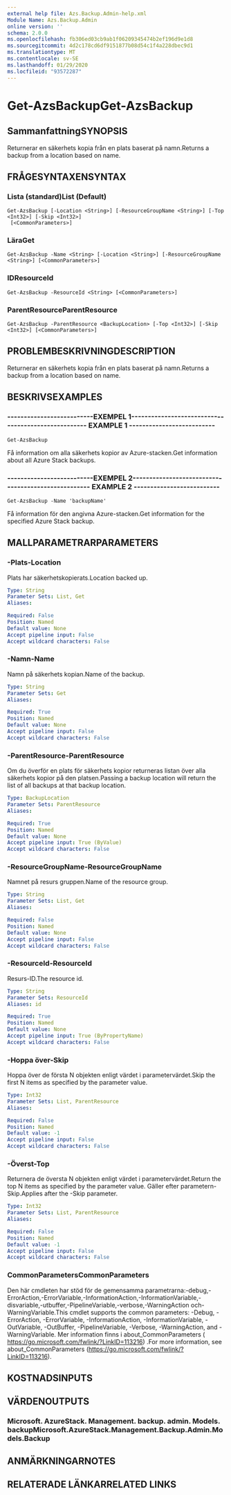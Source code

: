 ```yaml
---
external help file: Azs.Backup.Admin-help.xml
Module Name: Azs.Backup.Admin
online version: ''
schema: 2.0.0
ms.openlocfilehash: fb306ed03cb9ab1f06209345474b2ef196d9e1d8
ms.sourcegitcommit: 4d2c178cd6df9151877b08d54c1f4a228dbec9d1
ms.translationtype: MT
ms.contentlocale: sv-SE
ms.lasthandoff: 01/29/2020
ms.locfileid: "93572287"
---
```

# <span data-ttu-id="45fa6-101">Get-AzsBackup</span><span class="sxs-lookup"><span data-stu-id="45fa6-101">Get-AzsBackup</span></span>

## <span data-ttu-id="45fa6-102">Sammanfattning</span><span class="sxs-lookup"><span data-stu-id="45fa6-102">SYNOPSIS</span></span>
<span data-ttu-id="45fa6-103">Returnerar en säkerhets kopia från en plats baserat på namn.</span><span class="sxs-lookup"><span data-stu-id="45fa6-103">Returns a backup from a location based on name.</span></span>

## <span data-ttu-id="45fa6-104">FRÅGESYNTAXEN</span><span class="sxs-lookup"><span data-stu-id="45fa6-104">SYNTAX</span></span>

### <span data-ttu-id="45fa6-105">Lista (standard)</span><span class="sxs-lookup"><span data-stu-id="45fa6-105">List (Default)</span></span>
```
Get-AzsBackup [-Location <String>] [-ResourceGroupName <String>] [-Top <Int32>] [-Skip <Int32>]
 [<CommonParameters>]
```

### <span data-ttu-id="45fa6-106">Lära</span><span class="sxs-lookup"><span data-stu-id="45fa6-106">Get</span></span>
```
Get-AzsBackup -Name <String> [-Location <String>] [-ResourceGroupName <String>] [<CommonParameters>]
```

### <span data-ttu-id="45fa6-107">ID</span><span class="sxs-lookup"><span data-stu-id="45fa6-107">ResourceId</span></span>
```
Get-AzsBackup -ResourceId <String> [<CommonParameters>]
```

### <span data-ttu-id="45fa6-108">ParentResource</span><span class="sxs-lookup"><span data-stu-id="45fa6-108">ParentResource</span></span>
```
Get-AzsBackup -ParentResource <BackupLocation> [-Top <Int32>] [-Skip <Int32>] [<CommonParameters>]
```

## <span data-ttu-id="45fa6-109">PROBLEMBESKRIVNING</span><span class="sxs-lookup"><span data-stu-id="45fa6-109">DESCRIPTION</span></span>
<span data-ttu-id="45fa6-110">Returnerar en säkerhets kopia från en plats baserat på namn.</span><span class="sxs-lookup"><span data-stu-id="45fa6-110">Returns a backup from a location based on name.</span></span>

## <span data-ttu-id="45fa6-111">BESKRIVS</span><span class="sxs-lookup"><span data-stu-id="45fa6-111">EXAMPLES</span></span>

### <span data-ttu-id="45fa6-112">--------------------------EXEMPEL 1--------------------------</span><span class="sxs-lookup"><span data-stu-id="45fa6-112">-------------------------- EXAMPLE 1 --------------------------</span></span>
```
Get-AzsBackup
```

<span data-ttu-id="45fa6-113">Få information om alla säkerhets kopior av Azure-stacken.</span><span class="sxs-lookup"><span data-stu-id="45fa6-113">Get information about all Azure Stack backups.</span></span>

### <span data-ttu-id="45fa6-114">--------------------------EXEMPEL 2--------------------------</span><span class="sxs-lookup"><span data-stu-id="45fa6-114">-------------------------- EXAMPLE 2 --------------------------</span></span>
```
Get-AzsBackup -Name 'backupName'
```

<span data-ttu-id="45fa6-115">Få information för den angivna Azure-stacken.</span><span class="sxs-lookup"><span data-stu-id="45fa6-115">Get information for the specified Azure Stack backup.</span></span>

## <span data-ttu-id="45fa6-116">MALLPARAMETRAR</span><span class="sxs-lookup"><span data-stu-id="45fa6-116">PARAMETERS</span></span>

### <span data-ttu-id="45fa6-117">-Plats</span><span class="sxs-lookup"><span data-stu-id="45fa6-117">-Location</span></span>
<span data-ttu-id="45fa6-118">Plats har säkerhetskopierats.</span><span class="sxs-lookup"><span data-stu-id="45fa6-118">Location backed up.</span></span>

```yaml
Type: String
Parameter Sets: List, Get
Aliases: 

Required: False
Position: Named
Default value: None
Accept pipeline input: False
Accept wildcard characters: False
```

### <span data-ttu-id="45fa6-119">-Namn</span><span class="sxs-lookup"><span data-stu-id="45fa6-119">-Name</span></span>
<span data-ttu-id="45fa6-120">Namn på säkerhets kopian.</span><span class="sxs-lookup"><span data-stu-id="45fa6-120">Name of the backup.</span></span>

```yaml
Type: String
Parameter Sets: Get
Aliases: 

Required: True
Position: Named
Default value: None
Accept pipeline input: False
Accept wildcard characters: False
```

### <span data-ttu-id="45fa6-121">-ParentResource</span><span class="sxs-lookup"><span data-stu-id="45fa6-121">-ParentResource</span></span>
<span data-ttu-id="45fa6-122">Om du överför en plats för säkerhets kopior returneras listan över alla säkerhets kopior på den platsen.</span><span class="sxs-lookup"><span data-stu-id="45fa6-122">Passing a backup location will return the list of all backups at that backup location.</span></span>

```yaml
Type: BackupLocation
Parameter Sets: ParentResource
Aliases: 

Required: True
Position: Named
Default value: None
Accept pipeline input: True (ByValue)
Accept wildcard characters: False
```

### <span data-ttu-id="45fa6-123">-ResourceGroupName</span><span class="sxs-lookup"><span data-stu-id="45fa6-123">-ResourceGroupName</span></span>
<span data-ttu-id="45fa6-124">Namnet på resurs gruppen.</span><span class="sxs-lookup"><span data-stu-id="45fa6-124">Name of the resource group.</span></span>

```yaml
Type: String
Parameter Sets: List, Get
Aliases: 

Required: False
Position: Named
Default value: None
Accept pipeline input: False
Accept wildcard characters: False
```

### <span data-ttu-id="45fa6-125">-ResourceId</span><span class="sxs-lookup"><span data-stu-id="45fa6-125">-ResourceId</span></span>
<span data-ttu-id="45fa6-126">Resurs-ID.</span><span class="sxs-lookup"><span data-stu-id="45fa6-126">The resource id.</span></span>

```yaml
Type: String
Parameter Sets: ResourceId
Aliases: id

Required: True
Position: Named
Default value: None
Accept pipeline input: True (ByPropertyName)
Accept wildcard characters: False
```

### <span data-ttu-id="45fa6-127">-Hoppa över</span><span class="sxs-lookup"><span data-stu-id="45fa6-127">-Skip</span></span>
<span data-ttu-id="45fa6-128">Hoppa över de första N objekten enligt värdet i parametervärdet.</span><span class="sxs-lookup"><span data-stu-id="45fa6-128">Skip the first N items as specified by the parameter value.</span></span>

```yaml
Type: Int32
Parameter Sets: List, ParentResource
Aliases: 

Required: False
Position: Named
Default value: -1
Accept pipeline input: False
Accept wildcard characters: False
```

### <span data-ttu-id="45fa6-129">-Överst</span><span class="sxs-lookup"><span data-stu-id="45fa6-129">-Top</span></span>
<span data-ttu-id="45fa6-130">Returnera de översta N objekten enligt värdet i parametervärdet.</span><span class="sxs-lookup"><span data-stu-id="45fa6-130">Return the top N items as specified by the parameter value.</span></span>
<span data-ttu-id="45fa6-131">Gäller efter parametern-Skip.</span><span class="sxs-lookup"><span data-stu-id="45fa6-131">Applies after the -Skip parameter.</span></span>

```yaml
Type: Int32
Parameter Sets: List, ParentResource
Aliases: 

Required: False
Position: Named
Default value: -1
Accept pipeline input: False
Accept wildcard characters: False
```

### <span data-ttu-id="45fa6-132">CommonParameters</span><span class="sxs-lookup"><span data-stu-id="45fa6-132">CommonParameters</span></span>
<span data-ttu-id="45fa6-133">Den här cmdleten har stöd för de gemensamma parametrarna:-debug,-ErrorAction,-ErrorVariable,-InformationAction,-InformationVariable,-disvariable,-utbuffer,-PipelineVariable,-verbose,-WarningAction och-WarningVariable.</span><span class="sxs-lookup"><span data-stu-id="45fa6-133">This cmdlet supports the common parameters: -Debug, -ErrorAction, -ErrorVariable, -InformationAction, -InformationVariable, -OutVariable, -OutBuffer, -PipelineVariable, -Verbose, -WarningAction, and -WarningVariable.</span></span> <span data-ttu-id="45fa6-134">Mer information finns i about_CommonParameters ( https://go.microsoft.com/fwlink/?LinkID=113216) .</span><span class="sxs-lookup"><span data-stu-id="45fa6-134">For more information, see about_CommonParameters (https://go.microsoft.com/fwlink/?LinkID=113216).</span></span>

## <span data-ttu-id="45fa6-135">KOSTNADS</span><span class="sxs-lookup"><span data-stu-id="45fa6-135">INPUTS</span></span>

## <span data-ttu-id="45fa6-136">VÄRDEN</span><span class="sxs-lookup"><span data-stu-id="45fa6-136">OUTPUTS</span></span>

### <span data-ttu-id="45fa6-137">Microsoft. AzureStack. Management. backup. admin. Models. backup</span><span class="sxs-lookup"><span data-stu-id="45fa6-137">Microsoft.AzureStack.Management.Backup.Admin.Models.Backup</span></span>

## <span data-ttu-id="45fa6-138">ANMÄRKNINGAR</span><span class="sxs-lookup"><span data-stu-id="45fa6-138">NOTES</span></span>

## <span data-ttu-id="45fa6-139">RELATERADE LÄNKAR</span><span class="sxs-lookup"><span data-stu-id="45fa6-139">RELATED LINKS</span></span>

